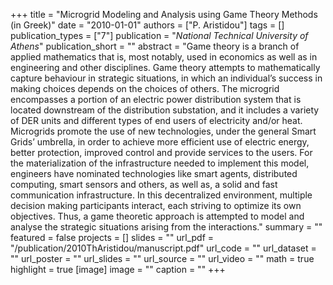 +++
title = "Microgrid Modeling and Analysis using Game Theory Methods (in Greek)"
date = "2010-01-01"
authors = ["P. Aristidou"]
tags = []
publication_types = ["7"]
publication = "_National Technical University of Athens_"
publication_short = ""
abstract = "Game theory is a branch of applied mathematics that is, most notably, used in economics as well as in engineering and other disciplines. Game theory attempts to mathematically capture behaviour in strategic situations, in which an individual’s success in making choices depends on the choices of others. The microgrid encompasses a portion of an electric power distribution system that is located downstream of the distribution substation, and it includes a variety of DER units and different types of end users of electricity and/or heat. Microgrids promote the use of new technologies, under the general Smart Grids’ umbrella, in order to achieve more efficient use of electric energy, better protection, improved control and provide services to the users. For the materialization of the infrastructure needed to implement this model, engineers have nominated technologies like smart agents, distributed computing, smart sensors and others, as well as, a solid and fast communication infrastructure. In this decentralized environment, multiple decision making participants interact, each striving to optimize its own objectives. Thus, a game theoretic approach is attempted to model and analyse the strategic situations arising from the interactions."
summary = ""
featured = false
projects = []
slides = ""
url_pdf = "/publication/2010ThAristidou/manuscript.pdf"
url_code = ""
url_dataset = ""
url_poster = ""
url_slides = ""
url_source = ""
url_video = ""
math = true
highlight = true
[image]
image = ""
caption = ""
+++


